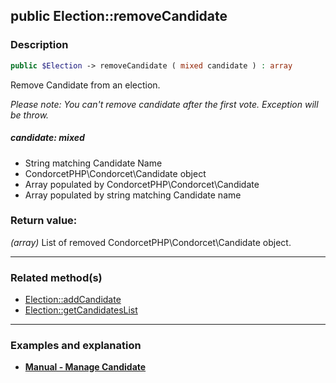 ## public Election::removeCandidate

### Description    

```php
public $Election -> removeCandidate ( mixed candidate ) : array
```

Remove Candidate from an election.

*Please note: You can't remove candidate after the first vote. Exception will be throw.*    


##### **candidate:** *mixed*   
* String matching Candidate Name
* CondorcetPHP\Condorcet\Candidate object
* Array populated by CondorcetPHP\Condorcet\Candidate
* Array populated by string matching Candidate name    



### Return value:   

*(array)* List of removed CondorcetPHP\Condorcet\Candidate object.


---------------------------------------

### Related method(s)      

* [Election::addCandidate](../Election%20Class/public%20Election--addCandidate.md)    
* [Election::getCandidatesList](../Election%20Class/public%20Election--getCandidatesList.md)    

---------------------------------------

### Examples and explanation

* **[Manual - Manage Candidate](https://github.com/julien-boudry/Condorcet/wiki/II-%23-A.-Create-an-Election-%23-2.-Create-Candidates)**    
